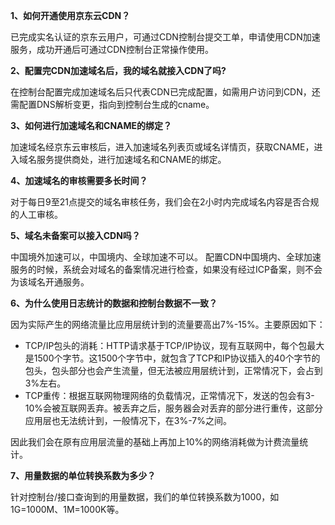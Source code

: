 **1、如何开通使用京东云CDN？**

已完成实名认证的京东云用户，可通过CDN控制台提交工单，申请使用CDN加速服务，成功开通后可通过CDN控制台正常操作使用。

**2、配置完CDN加速域名后，我的域名就接入CDN了吗?**

在控制台配置完成加速域名后只代表CDN已完成配置，如需用户访问到CDN，还需配置DNS解析变更，指向到控制台生成的cname。

**3、如何进行加速域名和CNAME的绑定？**

加速域名经京东云审核后，进入加速域名列表页或域名详情页，获取CNAME，进入域名服务提供商处，进行加速域名和CNAME的绑定。

**4、加速域名的审核需要多长时间？**

对于每日9至21点提交的域名审核任务，我们会在2小时内完成域名内容是否合规的人工审核。

**5、域名未备案可以接入CDN吗？**

中国境外加速可以，中国境内、全球加速不可以。
配置CDN中国境内、全球加速服务的时候，系统会对域名的备案情况进行检查，如果没有经过ICP备案，则不会为该域名开通服务。

**6、为什么使用日志统计的数据和控制台数据不一致？**

因为实际产生的网络流量比应用层统计到的流量要高出7%-15%。主要原因如下：
+ TCP/IP包头的消耗：HTTP请求基于TCP/IP协议，现有互联网中，每个包最大是1500个字节。这1500个字节中，就包含了TCP和IP协议插入的40个字节的包头，包头部分也会产生流量，但无法被应用层统计到，正常情况下，会占到3%左右。
+ TCP重传：根据互联网物理网络的负载情况，正常情况下，发送的包会有3-10%会被互联网丢弃。被丢弃之后，服务器会对丢弃的部分进行重传，这部分应用层也无法统计到，一般情况下，在3%-7%之间。

因此我们会在原有应用层流量的基础上再加上10%的网络消耗做为计费流量统计。

**7、用量数据的单位转换系数为多少？**

针对控制台/接口查询到的用量数据，我们的单位转换系数为1000，如1G=1000M、1M=1000K等。
